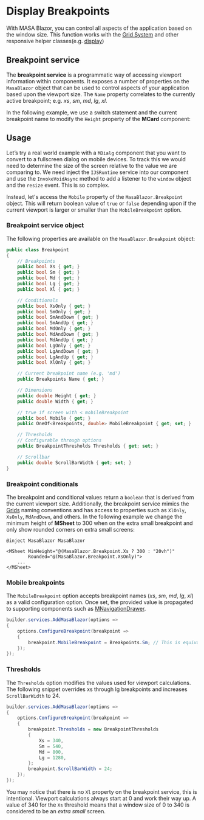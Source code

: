 ﻿# Display Breakpoints

With MASA Blazor, you can control all aspects of the application based on the window size. This function works with the [Grid System]((/blazor/components/grids)) and other responsive helper classes(e.g. [display](/blazor/components/grids))

<breakpoint-table></breakpoint-table>

## Breakpoint service

The **breakpoint service** is a programmatic way of accessing viewport information within components. It exposes a number of properties on the `MasaBlazor` object that can be used to control aspects of your application based upon the viewport size. The `Name` property correlates to the currently active breakpoint; e.g. _xs_, _sm_, _md_, _lg_, _xl_.

In the following example, we use a switch statement and the current breakpoint name to modify the `Height` property of the **MCard** component:

<masa-example file="Examples.features.breakpoints.Name"></masa-example>

## Usage

Let’s try a real world example with a `MDialg` component that you want to convert to a fullscreen dialog on mobile devices. To track this we would need to determine the size of the screen relative to the value we are comparing to. We need inject the `IJSRuntime` service into our component and use the `InvokeVoidAsync` method to add a listener to the `window` object and the `resize` event. This is so complex.

Instead, let's access the `Mobile` property of the `MasaBlazor.Breakpoint` object. This will return boolean value of `true` or `false` depending upon if the current viewport is larger or smaller than the `MobileBreakpoint` option.

<masa-example file="Examples.features.breakpoints.Dialog"></masa-example>

### Breakpoint service object

The following properties are available on the `MasaBlazor.Breakpoint` object:

```csharp
public class Breakpoint 
{
    // Breakpoints
    public bool Xs { get; }
    public bool Sm { get; }
    public bool Md { get; }
    public bool Lg { get; }
    public bool Xl { get; }

    // Conditionals
    public bool XsOnly { get; }
    public bool SmOnly { get; }
    public bool SmAndDown { get; }
    public bool SmAndUp { get; }
    public bool MdOnly { get; }
    public bool MdAndDown { get; }
    public bool MdAndUp { get; }
    public bool LgOnly { get; }
    public bool LgAndDown { get; }
    public bool LgAndUp { get; }
    public bool XlOnly { get; }

    // Current breakpoint name (e.g. 'md') 
    public Breakpoints Name { get; }

    // Dimensions
    public double Height { get; }
    public double Width { get; }

    // true if screen with < mobileBreakpoint
    public bool Mobile { get; }
    public OneOf<Breakpoints, double> MobileBreakpoint { get; set; }

    // Thresholds
    // Configurable through options
    public BreakpointThresholds Thresholds { get; set; }

    // Scrollbar
    public double ScrollBarWidth { get; set; }
}
```

### Breakpoint conditionals

The breakpoint and conditional values return a `boolean` that is derived from the current viewport size. Additionally, the breakpoint service mimics the [Grids](/blazor/components/grids) naming conventions and has access to properties such as `XlOnly`, `XsOnly`, `MdAndDown`, and others. In the following example we change the minimum height of **MSheet** to 300 when on the extra small breakpoint and only show rounded corners on extra small screens:

```razor
@inject MasaBlazor MasaBlazor

<MSheet MinHeight="@(MasaBlazor.Breakpoint.Xs ? 300 : "20vh")"
        Rounded="@(MasaBlazor.Breakpoint.XsOnly)">
    ...
</MSheet>
```

### Mobile breakpoints

The `MobileBreakpoint` option accepts breakpoint names (_xs_, _sm_, _md_, _lg_, _xl_) as a valid configuration option. Once set, the provided value is propagated to supporting components such as [MNavigationDrawer](/blazor/components/navigation-drawers).

```csharp Program.cs
builder.services.AddMasaBlazor(options =>
{
    options.ConfigureBreakpoint(breakpoint =>
    {
        breakpoint.MobileBreakpoint = Breakpoints.Sm; // This is equivalent to a vlaue of 960
    });
});
```

### Thresholds

The `Thresholds` option modifies the values used for viewport calculations. The following snippet overrides xs through lg breakpoints and increases `ScrollBarWidth` to 24.

```csharp Program.cs
builder.services.AddMasaBlazor(options =>
{
    options.ConfigureBreakpoint(breakpoint =>
    {
        breakpoint.Thresholds = new BreakpointThresholds
        {
            Xs = 340,
            Sm = 540,
            Md = 800,
            Lg = 1280,
        };
        breakpoint.ScrollBarWidth = 24;
    });
});
```

You may notice that there is no `Xl` property on the breakpoint service, this is intentional. Viewport calculations always start at 0 and work their way up. A value of 340 for the `Xs` threshold means that a window size of 0 to 340 is considered to be an _extra small_ screen.

[//]: # (TODO: how to update css helper classes?)
